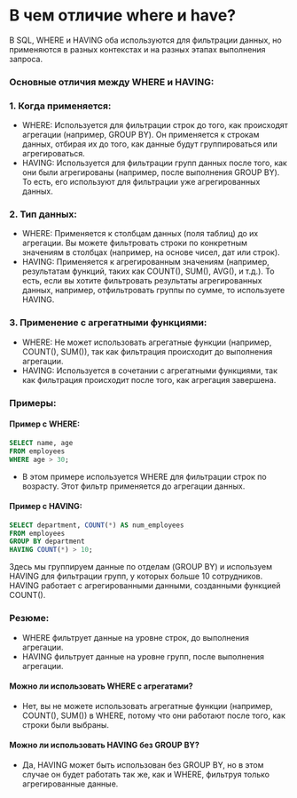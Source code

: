 # В чем отличие where и have?

В SQL, WHERE и HAVING оба используются для фильтрации данных, но применяются в разных контекстах и на разных этапах выполнения запроса.

### Основные отличия между WHERE и HAVING:
### 1. Когда применяется:
- WHERE: Используется для фильтрации строк до того, как происходят агрегации (например, GROUP BY). Он применяется к строкам данных, отбирая их до того, как данные будут группироваться или агрегироваться.
- HAVING: Используется для фильтрации групп данных после того, как они были агрегированы (например, после выполнения GROUP BY). То есть, его используют для фильтрации уже агрегированных данных.

### 2. Тип данных:
- WHERE: Применяется к столбцам данных (поля таблиц) до их агрегации. Вы можете фильтровать строки по конкретным значениям в столбцах (например, на основе чисел, дат или строк).
- HAVING: Применяется к агрегированным значениям (например, результатам функций, таких как COUNT(), SUM(), AVG(), и т.д.). То есть, если вы хотите фильтровать результаты агрегированных данных, например, отфильтровать группы по сумме, то используете HAVING.

### 3. Применение с агрегатными функциями:
- WHERE: Не может использовать агрегатные функции (например, COUNT(), SUM()), так как фильтрация происходит до выполнения агрегации.
- HAVING: Используется в сочетании с агрегатными функциями, так как фильтрация происходит после того, как агрегация завершена.

### Примеры:
#### Пример с WHERE:
```sql
SELECT name, age
FROM employees
WHERE age > 30;
```
- В этом примере используется WHERE для фильтрации строк по возрасту. Этот фильтр применяется до агрегации данных.

#### Пример с HAVING:
```sql
SELECT department, COUNT(*) AS num_employees
FROM employees
GROUP BY department
HAVING COUNT(*) > 10;
```
Здесь мы группируем данные по отделам (GROUP BY) и используем HAVING для фильтрации групп, у которых больше 10 сотрудников. HAVING работает с агрегированными данными, созданными функцией COUNT().

### Резюме:
- WHERE фильтрует данные на уровне строк, до выполнения агрегации.
- HAVING фильтрует данные на уровне групп, после выполнения агрегации.
#### Можно ли использовать WHERE с агрегатами?
- Нет, вы не можете использовать агрегатные функции (например, COUNT(), SUM()) в WHERE, потому что они работают после того, как строки были выбраны.

#### Можно ли использовать HAVING без GROUP BY?
- Да, HAVING может быть использован без GROUP BY, но в этом случае он будет работать так же, как и WHERE, фильтруя только агрегированные данные.
